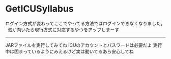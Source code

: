 # GetICUSyllabus

ログイン方式が変わってここでやってる方法ではログインできなくなりました。  
気が向いたら現行方式に対応するやつをアップしまーす  


-------------------------

  
JARファイルを実行してみてね
ICUのアカウントとパスワードは必要だよ
実行中は固まっているようにみえるけど実は動いてるあら安心してね
